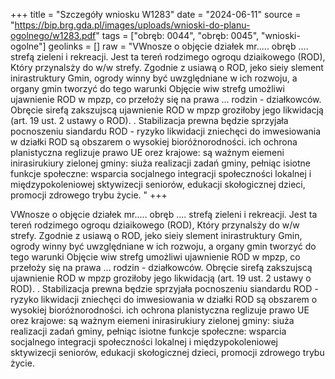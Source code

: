+++
title = "Szczegóły wniosku W1283"
date = "2024-06-11"
source = "https://bip.brg.gda.pl/images/uploads/wnioski-do-planu-ogolnego/w1283.pdf"
tags = ["obręb: 0044", "obręb: 0045", "wnioski-ogolne"]
geolinks = []
raw = "VWnosze o objęcie działek mr..... obręb .... strefą zieleni i rekreacji. Jest ta tereń rodzimego ogroqu dziaikowego (ROD), Który przynalsży do w/w strefy. Zgodnie z usiawą o ROD, jeko sieiy slement inirastruktury Gmin, ogrody winny być uwzględniane w ich rozwoju, a organy gmin tworzyć do tego warunki Objęcie wiw strefg umożliwi ujawnienie ROD w mpzp, co przełoży się na prawa ... rodzin - działkowców. Obręcie sirefą zakszujscą ujawnienie ROD w mpzp groziłoby jego likwidacją (art. 19 ust. 2 ustawy o ROD). . Stabilizacja prewna będzie sprzyjała pocnoszeniu siandardu ROD - ryzyko likwidacji zniechęci do imwesiowania w działki ROD są obszarem o wysokiej bioróżnorodności. ich ochrona planistyczna reglizuje prawo UE orez krajowe: są ważnym eiemeni inirasirukiury zielonej gminy: siuża realizacji zadań gminy, pełniąc isiotne funkcje społeczne: wsparcia socjalnego integracji społeczności lokalnej i międzypokoleniowej sktywizecji seniorów, edukacji skołogicznej dzieci, promocji zdrowego trybu życie. "
+++

VWnosze o objęcie działek mr..... obręb .... strefą zieleni i rekreacji. Jest ta tereń rodzimego
ogroqu dziaikowego (ROD), Który przynalsży do w/w strefy. Zgodnie z usiawą o ROD, jeko sieiy slement
inirastruktury Gmin, ogrody winny być uwzględniane w ich rozwoju, a organy gmin tworzyć do tego warunki
Objęcie wiw strefg umożliwi ujawnienie ROD w mpzp, co przełoży się na prawa ... rodzin - działkowców.
Obręcie sirefą zakszujscą ujawnienie ROD w mpzp groziłoby jego likwidacją (art. 19 ust. 2 ustawy o ROD). .
Stabilizacja prewna będzie sprzyjała pocnoszeniu siandardu ROD - ryzyko likwidacji zniechęci do
imwesiowania w działki ROD są obszarem o wysokiej bioróżnorodności. ich ochrona planistyczna reglizuje
prawo UE orez krajowe: są ważnym eiemeni inirasirukiury zielonej gminy: siuża realizacji zadań gminy,
pełniąc isiotne funkcje społeczne: wsparcia socjalnego integracji społeczności lokalnej i międzypokoleniowej
sktywizecji seniorów, edukacji skołogicznej dzieci, promocji zdrowego trybu życie.



